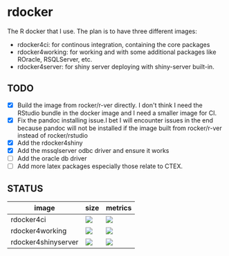 # rdocker

The R docker that I use. The plan is to have three different images:

- rdocker4ci: for continous integration, containing the core packages
- rdocker4working: for working and with some additional packages like ROracle, RSQLServer, etc.
- rdocker4server: for shiny server deploying with shiny-server built-in.

## TODO

- [x] Build the image from rocker/r-ver directly. I don't think I need the RStudio bundle in the docker image and I need a smaller image for CI.
- [x] Fix the pandoc installing issue.I bet I will encounter issues in the end because pandoc will not be installed if the image built from rocker/r-ver instead of rocker/rstudio
- [x] Add the rdocker4shiny
- [x] Add the mssqlserver odbc driver and ensure it works
- [ ] Add the oracle db driver
- [ ] Add more latex packages especially those relate to CTEX.

## STATUS

image | size | metrics
----------|----------------|--------------
rdocker4ci | [![](https://images.microbadger.com/badges/image/shrektan/rdocker4ci.svg)](https://microbadger.com/images/shrektan/rdocker4ci "Get your own image badge on microbadger.com") | [![](https://images.microbadger.com/badges/version/shrektan/rdocker4ci.svg)](https://microbadger.com/images/shrektan/rdocker4ci "Get your own version badge on microbadger.com")
rdocker4working | [![](https://images.microbadger.com/badges/image/shrektan/rdocker4working.svg)](https://microbadger.com/images/shrektan/rdocker4working "Get your own image badge on microbadger.com") | [![](https://images.microbadger.com/badges/version/shrektan/rdocker4working.svg)](https://microbadger.com/images/shrektan/rdocker4working "Get your own version badge on microbadger.com")
rdocker4shinyserver | [![](https://images.microbadger.com/badges/image/shrektan/rdocker4shinyserver.svg)](https://microbadger.com/images/shrektan/rdocker4shinyserver "Get your own image badge on microbadger.com") | [![](https://images.microbadger.com/badges/version/shrektan/rdocker4shinyserver.svg)](https://microbadger.com/images/shrektan/rdocker4shinyserver "Get your own version badge on microbadger.com")
